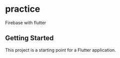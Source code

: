# practice

Firebase with flutter

## Getting Started

This project is a starting point for a Flutter application.
